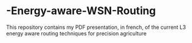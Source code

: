 # -Energy-aware-WSN-Routing
This repository contains my PDF presentation, in french, of the current L3 energy aware routing techniques for precision agriculture
